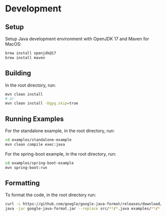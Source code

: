 # Development

## Setup

Setup Java development environment with OpenJDK 17 and Maven for MacOS:

```bash
brew install openjdk@17
brew install maven
```

## Building

In the root directory, run:

```bash
mvn clean install
# or
mvn clean install -Dgpg.skip=true
```

## Running Examples

For the standalone example, in the root directory, run:

```bash
cd examples/standalone-example
mvn clean compile exec:java
```

For the spring-boot example, in the root directory, run:

```bash
cd examples/spring-boot-example
mvn spring-boot:run
```

## Formatting

To format the code, in the root directory run:

```bash
curl -L https://github.com/google/google-java-format/releases/download/v1.15.0/google-java-format-1.15.0-all-deps.jar -o google-java-format.jar
java -jar google-java-format.jar --replace src/**/*.java examples/**/*.java
```
